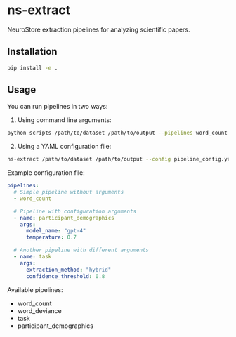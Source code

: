 # ns-extract

NeuroStore extraction pipelines for analyzing scientific papers.

## Installation

```bash
pip install -e .
```

## Usage

You can run pipelines in two ways:

1. Using command line arguments:

```bash 
python scripts /path/to/dataset /path/to/output --pipelines word_count task participant_demographics
```

2. Using a YAML configuration file:

```bash
ns-extract /path/to/dataset /path/to/output --config pipeline_config.yaml
```

Example configuration file:

```yaml
pipelines:
  # Simple pipeline without arguments
  - word_count

  # Pipeline with configuration arguments
  - name: participant_demographics
    args:
      model_name: "gpt-4"
      temperature: 0.7

  # Another pipeline with different arguments
  - name: task
    args:
      extraction_method: "hybrid"
      confidence_threshold: 0.8
```

Available pipelines:
- word_count
- word_deviance
- task
- participant_demographics